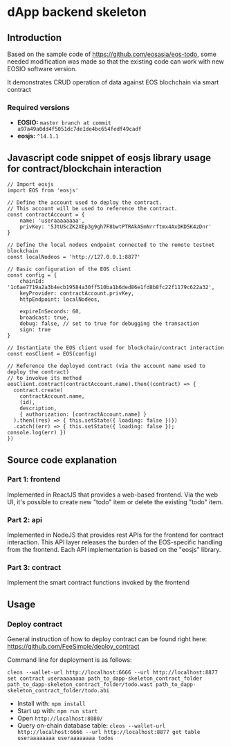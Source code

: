 # dApp backend skeleton

## Introduction

Based on the sample code of https://github.com/eosasia/eos-todo, some needed modification
was made so that the existing code can work with new EOSIO software version.

It demonstrates CRUD operation of data against EOS blochchain via smart contract

### Required versions

* **EOSIO:** `master branch at commit a97a49a0dd4f5051dc7de1de4bc654fedf49cadf`
* **eosjs:** `^14.1.1`

## Javascript code snippet of eosjs library usage for contract/blockchain interaction

```
// Import eosjs
import EOS from 'eosjs'

// Define the account used to deploy the contract.
// This account will be used to reference the contract.
const contractAccount = {
    name: 'useraaaaaaaa',
    privKey: '5JtUScZK2XEp3g9gh7F8bwtPTRAkASmNrrftmx4AxDKD5K4zDnr'
}

// Define the local nodeos endpoint connected to the remote testnet blockchain
const localNodeos = 'http://127.0.0.1:8877'

// Basic configuration of the EOS client
const config = {
    chainId: '1c6ae7719a2a3b4ecb19584a30ff510ba1b6ded86e1fd8b8fc22f1179c622a32',
    keyProvider: contractAccount.privKey,
    httpEndpoint: localNodeos,

    expireInSeconds: 60,
    broadcast: true,
    debug: false, // set to true for debugging the transaction
    sign: true
}

// Instantiate the EOS client used for blockchain/contract interaction
const eosClient = EOS(config)

// Reference the deployed contract (via the account name used to deploy the contract)
// to invokve its method
eosClient.contract(contractAccount.name).then((contract) => {
  contract.create(
    contractAccount.name,
    (id),
    description,
    { authorization: [contractAccount.name] }
  ).then((res) => { this.setState({ loading: false })})
  .catch((err) => { this.setState({ loading: false }); console.log(err) })
})

```

## Source code explanation

### Part 1: frontend

Implemented in ReactJS that provides a web-based frontend.
Via the web UI, it's possible to create new "todo" item or delete the existing "todo" item.

### Part 2: api

Implemented in NodeJS that provides rest APIs for the frontend for contract interaction.
This API layer releases the burden of the EOS-specific handling from the frontend.
Each API implementation is based on the "eosjs" library.

### Part 3: contract

Implement the smart contract functions invoked by the frontend

## Usage

### Deploy contract

General instruction of how to deploy contract can be found right here:
https://github.com/FeeSimple/deploy_contract

Command line for deployment is as follows:

```
cleos --wallet-url http://localhost:6666 --url http://localhost:8877 set contract useraaaaaaaa path_to_dapp-skeleton_contract_folder path_to_dapp-skeleton_contract_folder/todo.wast path_to_dapp-skeleton_contract_folder/todo.abi
```

* Install with: `npm install`
* Start up with: `npm run start`
* Open `http://localhost:8080/`
* Query on-chain database table: `cleos --wallet-url http://localhost:6666 --url http://localhost:8877 get table useraaaaaaaa useraaaaaaaa todos`

